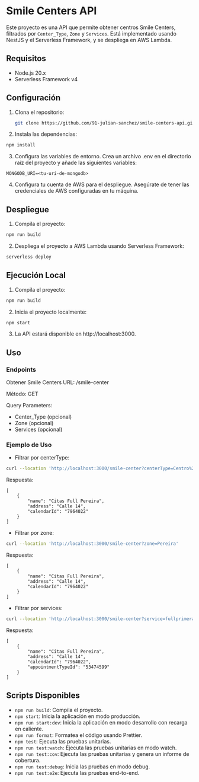 # Smile Centers API

Este proyecto es una API que permite obtener centros Smile Centers, filtrados por `Center_Type`, `Zone` y `Services`. Está implementado usando NestJS y el Serverless Framework, y se despliega en AWS Lambda.

## Requisitos

- Node.js 20.x
- Serverless Framework v4

## Configuración

1. Clona el repositorio:
   ```bash
   git clone https://github.com/91-julian-sanchez/smile-centers-api.git
   ```

2. Instala las dependencias:
```bash
npm install
```

3. Configura las variables de entorno. Crea un archivo .env en el directorio raíz del proyecto y añade las siguientes variables:
```
MONGODB_URI=<tu-uri-de-mongodb>
```

4. Configura tu cuenta de AWS para el despliegue. Asegúrate de tener las credenciales de AWS configuradas en tu máquina.

## Despliegue
1. Compila el proyecto:

```bash
npm run build
```
2. Despliega el proyecto a AWS Lambda usando Serverless Framework:

```bash
serverless deploy
```

## Ejecución Local
1. Compila el proyecto:

```bash
npm run build
```

2. Inicia el proyecto localmente:

```bash
npm start
```

3. La API estará disponible en http://localhost:3000.

## Uso
### Endpoints
Obtener Smile Centers
URL: /smile-center

Método: GET

Query Parameters:

* Center_Type (opcional)
* Zone (opcional)
* Services (opcional)

### Ejemplo de Uso

* Filtrar por centerType:
```bash
curl --location 'http://localhost:3000/smile-center?centerType=Centro%20Aliado'
```

Respuesta:
```
[
    {
        "name": "Citas Full Pereira",
        "address": "Calle 14",
        "calendarId": "7964022"
    }
]
```

* Filtrar por zone:
```bash
curl --location 'http://localhost:3000/smile-center?zone=Pereira'
```

Respuesta:
```
[
    {
        "name": "Citas Full Pereira",
        "address": "Calle 14",
        "calendarId": "7964022"
    }
]
```

* Filtrar por services:
```bash
curl --location 'http://localhost:3000/smile-center?service=fullprimera'
```
Respuesta:
```
[
    {
        "name": "Citas Full Pereira",
        "address": "Calle 14",
        "calendarId": "7964022",
        "appointmentTypeId": "53474599"
    }
]
```

## Scripts Disponibles
* `npm run build`: Compila el proyecto.
* `npm start`: Inicia la aplicación en modo producción.
* `npm run start:dev`: Inicia la aplicación en modo desarrollo con recarga en caliente.
* `npm run format`: Formatea el código usando Prettier.
* `npm test`: Ejecuta las pruebas unitarias.
* `npm run test:watch`: Ejecuta las pruebas unitarias en modo watch.
* `npm run test:cov`: Ejecuta las pruebas unitarias y genera un informe de cobertura.
* `npm run test:debug`: Inicia las pruebas en modo debug.
* `npm run test:e2e`: Ejecuta las pruebas end-to-end.